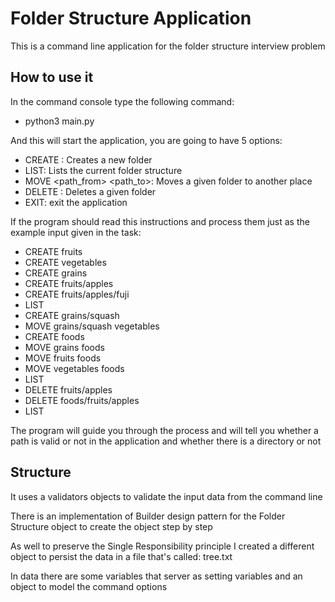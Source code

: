 # Folder Structure Application

This is a command line application for the folder structure interview problem


## How to use it
In the command console type the following command:
  * python3 main.py

And this will start the application, you are going to have 5 options:
  * CREATE <path>: Creates a new folder
  * LIST: Lists the current folder structure
  * MOVE <path_from> <path_to>: Moves a given folder to another place
  * DELETE <path>: Deletes a given folder
  * EXIT: exit the application

If the program should read this instructions and process them just as the example input given in the task:
  * CREATE fruits
  * CREATE vegetables
  * CREATE grains
  * CREATE fruits/apples
  * CREATE fruits/apples/fuji
  * LIST
  * CREATE grains/squash
  * MOVE grains/squash vegetables
  * CREATE foods
  * MOVE grains foods
  * MOVE fruits foods
  * MOVE vegetables foods
  * LIST
  * DELETE fruits/apples
  * DELETE foods/fruits/apples
  * LIST

The program will guide you through the process and will tell you whether a path is valid or not in the application and whether there is a directory or not

## Structure
It uses a validators objects to validate the input data from the command line

There is an implementation of Builder design pattern for the Folder Structure object to create the object step by step

As well to preserve the Single Responsibility principle I created a different object to persist the data in a file that's called: tree.txt

In data there are some variables that server as setting variables and an object to model the command options
